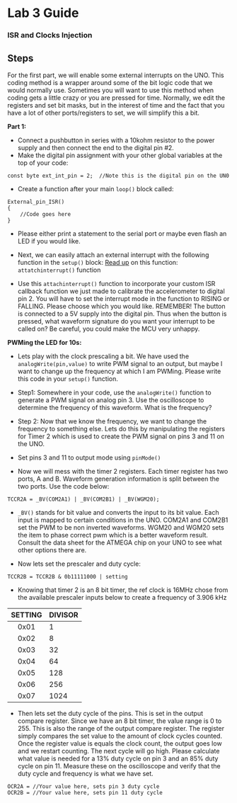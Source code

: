 # Lab 3 Guide
### ISR and Clocks Injection
  
## Steps

For the first part, we will enable some external interrupts on the UNO. This coding method is a wrapper around some of the bit logic code that we would normally use.  Sometimes you will want to use this method when coding gets a little crazy or you are pressed for time. Normally, we edit the registers and set bit masks, but in the interest of time and the fact that you have a lot of other ports/registers to set, we will simplify this a bit. 

**Part 1:**  

* Connect a pushbutton in series with a 10kohm resistor to the power supply and then connect the end to the digital pin #2. * Make the digital pin assignment with your other global variables at the top of your code: 
```const byte ext_int_pin = 2;  //Note this is the digital pin on the UN0```* Create a function after your main ```loop()``` block called:

```
External_pin_ISR(){	//Code goes here  } 
``` 
* Please either print a statement to the serial port or maybe even flash an LED if you would like. 
  * Next, we can easily attach an external interrupt with the following function in the ```setup()``` block: [Read up](https://www.arduino.cc/en/Reference/attachInterrupt) on this function: ```attatchinterrupt()``` function* Use this ```attachinterrupt()``` function to incorporate your custom ISR callback function we just made to calibrate the accelerometer to digital pin 2. You will have to set the interrupt mode in the function to RISING or FALLING. Please choose which you would like. REMEMBER! The button is connected to a 5V supply into the digital pin. Thus when the button is pressed, what waveform signature do you want your interrupt to be called on? Be careful, you could make the MCU very unhappy. 

**PWMing the LED for 10s:**   * Lets play with the clock prescaling a bit. We have used the ```analogWrite(pin,value)``` to write PWM signal to an output, but maybe I want to change up the frequency at which I am PWMing. Please write this code in your ```setup()``` function. 
* Step1: Somewhere in your code, use the ```analogWrite()``` function to generate a PWM signal on analog pin 3. Use the oscilloscope to determine the frequency of this waveform. What is the frequency? * Step 2: Now that we know the frequency, we want to change the frequency to something else. Lets do this by manipulating the registers for Timer 2 which is used to create the PWM signal on pins 3 and 11 on the UNO. * Set pins 3 and 11 to output mode using ```pinMode()```* Now we will mess with the timer 2 registers. Each timer register has two ports, A and B. Waveform generation information is split between the two ports.  Use the code below:

```
TCCR2A = _BV(COM2A1) | _BV(COM2B1) | _BV(WGM20);  
```

* ```_BV()``` stands for bit value and converts the input to its bit value. Each input is mapped to certain conditions in the UNO. COM2A1 and COM2B1 set the PWM to be non inverted waveforms. WGM20 and WGM20 sets the item to phase correct pwm which is a better waveform result. Consult the data sheet for the ATMEGA chip on your UNO to see what other options there are. * Now lets set the prescaler and duty cycle:

```TCCR2B = TCCR2B & 0b11111000 | setting```  

* Knowing that timer 2 is an 8 bit timer, the ref clock is 16MHz chose from the available prescaler inputs below to create a frequency of 3.906 kHz 

|    SETTING      | DIVISOR  |
|:------------:|-------------|
|   0x01    |  1  |
|   0x02    |  8 |
|   0x03    |  32 |
|   0x04    |  64  |
|   0x05    |  128 |
|   0x06    |  256|
|   0x07    |  1024 |
* Then lets set the duty cycle of the pins. This is set in the output compare register. Since we have an 8 bit timer, the value range is 0 to 255. This is also the range of the output compare register. The register simply compares the set value to the amount of clock cycles counted. Once the register value is equals the clock count, the output goes low and we restart counting. The next cycle will go high. Please calculate what value is needed for a 13% duty cycle on pin 3 and an 85% duty cycle on pin 11. Measure these on the oscilloscope and verify that the duty cycle and frequency is what we have set. ```OCR2A = //Your value here, sets pin 3 duty cycleOCR2B = //Your value here, sets pin 11 duty cycle
```
